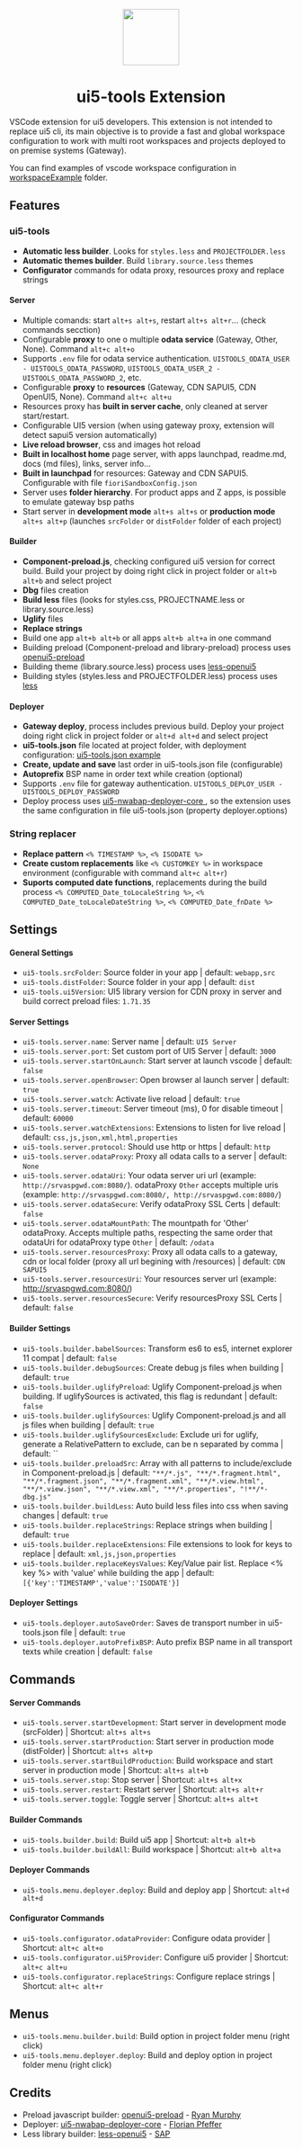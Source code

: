 <p align="center">
<img src="static/images/logo_blue.png" width="100" />
<h1 align="center">ui5-tools Extension</h1>
</p>

VSCode extension for ui5 developers. This extension is not intended to replace ui5 cli, its main objective is to provide a fast and global workspace configuration to work with multi root workspaces and projects deployed to on premise systems (Gateway).

You can find examples of vscode workspace configuration in [workspaceExample](workspaceExample) folder.

## Features

### ui5-tools

- **Automatic less builder**. Looks for `styles.less` and `PROJECTFOLDER.less`
- **Automatic themes builder**. Build `library.source.less` themes
- **Configurator** commands for odata proxy, resources proxy and replace strings

#### Server

- Multiple comands: start `alt+s alt+s`, restart `alt+s alt+r`... (check commands secction)
- Configurable **proxy** to one o multiple **odata service** (Gateway, Other, None). Command `alt+c alt+o`
- Supports `.env` file for odata service authentication. `UI5TOOLS_ODATA_USER - UI5TOOLS_ODATA_PASSWORD`, `UI5TOOLS_ODATA_USER_2 - UI5TOOLS_ODATA_PASSWORD_2`, etc.
- Configurable **proxy** to **resources** (Gateway, CDN SAPUI5, CDN OpenUI5, None). Command `alt+c alt+u`
- Resources proxy has **built in server cache**, only cleaned at server start/restart.
- Configurable UI5 version (when using gateway proxy, extension will detect sapui5 version automatically)
- **Live reload browser**, css and images hot reload
- **Built in localhost home** page server, with apps launchpad, readme.md, docs (md files), links, server info...
- **Built in launchpad** for resources: Gateway and CDN SAPUI5. Configurable with file `fioriSandboxConfig.json`
- Server uses **folder hierarchy**. For product apps and Z apps, is possible to emulate gateway bsp paths
- Start server in **development mode** `alt+s alt+s` or **production mode** `alt+s alt+p` (launches `srcFolder` or `distFolder` folder of each project)

#### Builder

- **Component-preload.js**, checking configured ui5 version for correct build. Build your project by doing right click in project folder or `alt+b alt+b` and select project
- **Dbg** files creation
- **Build less** files (looks for styles.css, PROJECTNAME.less or library.source.less)
- **Uglify** files
- **Replace strings**
- Build one app `alt+b alt+b` or all apps `alt+b alt+a` in one command
- Building preload (Component-preload and library-preload) process uses [openui5-preload](https://github.com/r-murphy/openui5-preload)
- Building theme (library.source.less) process uses [less-openui5](https://github.com/SAP/less-openui5)
- Building styles (styles.less and PROJECTFOLDER.less) process uses [less](https://github.com/less/less.js)

#### Deployer

- **Gateway deploy**, process includes previous build. Deploy your project doing right click in project folder or `alt+d alt+d` and select project
- **ui5-tools.json** file located at project folder, with deployment configuration: [ui5-tools.json example](workspaceExample/Z_APP1/ui5-tools.json)
- **Create, update and save** last order in ui5-tools.json file (configurable)
- **Autoprefix** BSP name in order text while creation (optional)
- Supports `.env` file for gateway authentication. `UI5TOOLS_DEPLOY_USER - UI5TOOLS_DEPLOY_PASSWORD`
- Deploy process uses [ui5-nwabap-deployer-core
  ](https://github.com/pfefferf/ui5-nwabap-deployer/blob/master/packages/ui5-nwabap-deployer-core), so the extension uses the same configuration in file ui5-tools.json (property deployer.options)

### String replacer

- **Replace pattern** `<% TIMESTAMP %>`, `<% ISODATE %>`
- **Create custom replacements** like `<% CUSTOMKEY %>` in workspace environment (configurable with command `alt+c alt+r`)
- **Suports computed date functions**, replacements during the build process `<% COMPUTED_Date_toLocaleString %>`, `<% COMPUTED_Date_toLocaleDateString %>`, `<% COMPUTED_Date_fnDate %>`

## Settings

#### General Settings

- `ui5-tools.srcFolder`: Source folder in your app | default: `webapp,src`
- `ui5-tools.distFolder`: Source folder in your app | default: `dist`
- `ui5-tools.ui5Version`: UI5 library version for CDN proxy in server and build correct preload files: `1.71.35`

#### Server Settings

- `ui5-tools.server.name`: Server name | default: `UI5 Server`
- `ui5-tools.server.port`: Set custom port of UI5 Server | default: `3000`
- `ui5-tools.server.startOnLaunch`: Start server at launch vscode | default: `false`
- `ui5-tools.server.openBrowser`: Open browser al launch server | default: `true`
- `ui5-tools.server.watch`: Activate live reload | default: `true`
- `ui5-tools.server.timeout`: Server timeout (ms), 0 for disable timeout | default: `60000`
- `ui5-tools.server.watchExtensions`: Extensions to listen for live reload | default: `css,js,json,xml,html,properties`
- `ui5-tools.server.protocol`: Should use http or https | default: `http`
- `ui5-tools.server.odataProxy`: Proxy all odata calls to a server | default: `None`
- `ui5-tools.server.odataUri`: Your odata server uri url (example: `http://srvaspgwd.com:8080/`). odataProxy `Other` accepts multiple uris (example: `http://srvaspgwd.com:8080/, http://srvaspgwd.com:8080/`)
- `ui5-tools.server.odataSecure`: Verify odataProxy SSL Certs | default: `false`
- `ui5-tools.server.odataMountPath`: The mountpath for 'Other' odataProxy. Accepts multiple paths, respecting the same order that odataUri for odataProxy type `Other` | default: `/odata`
- `ui5-tools.server.resourcesProxy`: Proxy all odata calls to a gateway, cdn or local folder (proxy all url begining with /resources) | default: `CDN SAPUI5`
- `ui5-tools.server.resourcesUri`: Your resources server url (example: http://srvaspgwd.com:8080/)
- `ui5-tools.server.resourcesSecure`: Verify resourcesProxy SSL Certs | default: `false`

#### Builder Settings

- `ui5-tools.builder.babelSources`: Transform es6 to es5, internet explorer 11 compat | default: `false`
- `ui5-tools.builder.debugSources`: Create debug js files when building | default: `true`
- `ui5-tools.builder.uglifyPreload`: Uglify Component-preload.js when building. If uglifySources is activated, this flag is redundant | default: `false`
- `ui5-tools.builder.uglifySources`: Uglify Component-preload.js and all js files when building | default: `true`
- `ui5-tools.builder.uglifySourcesExclude`: Exclude uri for uglify, generate a RelativePattern to exclude, can be n separated by comma | default: ``
- `ui5-tools.builder.preloadSrc`: Array with all patterns to include/exclude in Component-preload.js | default: `"**/*.js", "**/*.fragment.html", "**/*.fragment.json", "**/*.fragment.xml", "**/*.view.html", "**/*.view.json", "**/*.view.xml", "**/*.properties", "!**/*-dbg.js"`
- `ui5-tools.builder.buildLess`: Auto build less files into css when saving changes | default: `true`
- `ui5-tools.builder.replaceStrings`: Replace strings when building | default: `true`
- `ui5-tools.builder.replaceExtensions`: File extensions to look for keys to replace | default: `xml,js,json,properties`
- `ui5-tools.builder.replaceKeysValues`: Key/Value pair list. Replace <% key %> with 'value' while building the app | default: `[{'key':'TIMESTAMP','value':'ISODATE'}]`

#### Deployer Settings

- `ui5-tools.deployer.autoSaveOrder`: Saves de transport number in ui5-tools.json file | default: `true`
- `ui5-tools.deployer.autoPrefixBSP`: Auto prefix BSP name in all transport texts while creation | default: `false`

## Commands

#### Server Commands

- `ui5-tools.server.startDevelopment`: Start server in development mode (srcFolder) | Shortcut: `alt+s alt+s`
- `ui5-tools.server.startProduction`: Start server in production mode (distFolder) | Shortcut: `alt+s alt+p`
- `ui5-tools.server.startBuildProduction`: Build workspace and start server in production mode | Shortcut: `alt+s alt+b`
- `ui5-tools.server.stop`: Stop server | Shortcut: `alt+s alt+x`
- `ui5-tools.server.restart`: Restart server | Shortcut: `alt+s alt+r`
- `ui5-tools.server.toggle`: Toggle server | Shortcut: `alt+s alt+t`

#### Builder Commands

- `ui5-tools.builder.build`: Build ui5 app | Shortcut: `alt+b alt+b`
- `ui5-tools.builder.buildAll`: Build workspace | Shortcut: `alt+b alt+a`

#### Deployer Commands

- `ui5-tools.menu.deployer.deploy`: Build and deploy app | Shortcut: `alt+d alt+d`

#### Configurator Commands

- `ui5-tools.configurator.odataProvider`: Configure odata provider | Shortcut: `alt+c alt+o`
- `ui5-tools.configurator.ui5Provider`: Configure ui5 provider | Shortcut: `alt+c alt+u`
- `ui5-tools.configurator.replaceStrings`: Configure replace strings | Shortcut: `alt+c alt+r`

## Menus

- `ui5-tools.menu.builder.build`: Build option in project folder menu (right click)
- `ui5-tools.menu.deployer.deploy`: Build and deploy option in project folder menu (right click)

## Credits

- Preload javascript builder: [openui5-preload](https://github.com/r-murphy/openui5-preload) - [Ryan Murphy](https://github.com/r-murphy)
- Deployer: [ui5-nwabap-deployer-core](https://github.com/pfefferf/ui5-nwabap-deployer/blob/master/packages/ui5-nwabap-deployer-core) - [Florian Pfeffer](https://github.com/pfefferf)
- Less library builder: [less-openui5](https://github.com/SAP/less-openui5) - [SAP](https://github.com/SAP)
